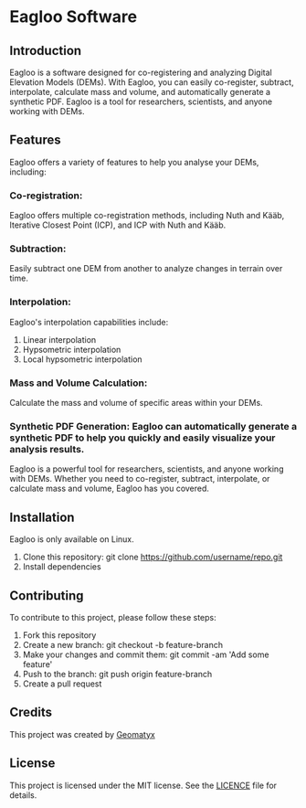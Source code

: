 # Eagloo Software

## Introduction
Eagloo is a software designed for co-registering and analyzing Digital Elevation Models (DEMs). With Eagloo, you can easily co-register, subtract, interpolate, calculate mass and volume, and automatically generate a synthetic PDF. Eagloo is a tool for researchers, scientists, and anyone working with DEMs.

## Features
Eagloo offers a variety of features to help you analyse your DEMs, including:

### Co-registration: 
Eagloo offers multiple co-registration methods, including Nuth and Kääb, Iterative Closest Point (ICP), and ICP with Nuth and Kääb.

### Subtraction: 
Easily subtract one DEM from another to analyze changes in terrain over time.

### Interpolation: 
Eagloo's interpolation capabilities include:
  1. Linear interpolation
  2. Hypsometric interpolation
  3. Local hypsometric interpolation

### Mass and Volume Calculation: 
Calculate the mass and volume of specific areas within your DEMs.

### Synthetic PDF Generation: Eagloo can automatically generate a synthetic PDF to help you quickly and easily visualize your analysis results.
Eagloo is a powerful tool for researchers, scientists, and anyone working with DEMs. Whether you need to co-register, subtract, interpolate, or calculate mass and volume, Eagloo has you covered.

## Installation
Eagloo is only available on Linux.
  1. Clone this repository: git clone https://github.com/username/repo.git
  2. Install dependencies

## Contributing
To contribute to this project, please follow these steps:

  1. Fork this repository
  2. Create a new branch: git checkout -b feature-branch
  3. Make your changes and commit them: git commit -am 'Add some feature'
  4. Push to the branch: git push origin feature-branch
  5. Create a pull request

## Credits
This project was created by [Geomatyx](https://geomatyx.com)

## License
This project is licensed under the MIT license. See the [LICENCE](/LICENCE) file for details.

